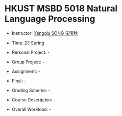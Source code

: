 # HKUST MSBD 5018 Natural Language Processing

- Instructor: [Yangqiu SONG 宋陽秋](https://www.cse.ust.hk/~yqsong/)

- Time: 23 Spring

- Personal Project: -

- Group Project: -

- Assignment: -

- Final: -

- Grading Scheme: -

- Course Description: -

- Overall Workload: -
